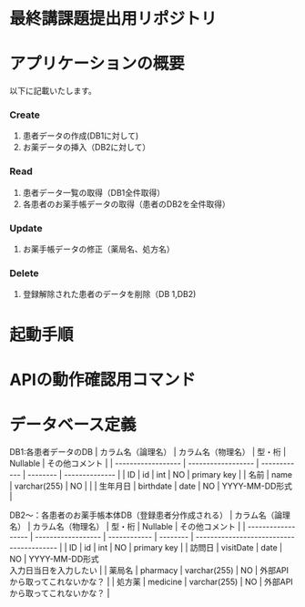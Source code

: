 # 最終講課題提出用リポジトリ

# アプリケーションの概要
以下に記載いたします。

### Create
1. 患者データの作成(DB1に対して)
2. お薬データの挿入（DB2に対して）

### Read
1. 患者データ一覧の取得（DB1全件取得）
2. 各患者のお薬手帳データの取得（患者のDB2を全件取得）

### Update
1. お薬手帳データの修正（薬局名、処方名）

### Delete
1. 登録解除された患者のデータを削除（DB 1,DB2)

# 起動手順

# APIの動作確認用コマンド

# データベース定義

DB1:各患者データのDB
| カラム名（論理名） | カラム名（物理名） | 型・桁       | Nullable | その他コメント | 
| ------------------ | ------------------ | ------------ | -------- | -------------- | 
| ID                 | id                 | int          | NO       | primary key    | 
| 名前               | name               | varchar(255) | NO       |                | 
| 生年月日           | birthdate          | date         | NO       | YYYY-MM-DD形式 | 

DB2〜：各患者のお薬手帳本体DB（登録患者分作成される）
| カラム名（論理名） | カラム名（物理名） | 型・桁       | Nullable | その他コメント                           | 
| ------------------ | ------------------ | ------------ | -------- | ---------------------------------------- | 
| ID                 | id                 | int          | NO       | primary key                              | 
| 訪問日             | visitDate          | date         | NO       | YYYY-MM-DD形式<br>入力日当日を入力したい | 
| 薬局名             | pharmacy           | varchar(255) | NO       | 外部APIから取ってこれないかな？          | 
| 処方薬             | medicine           | varchar(255) | NO       | 外部APIから取ってこれないかな？          | 
